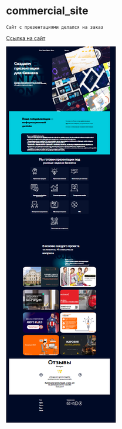 # commercial_site

```
Сайт с презентациями делался на заказ 
```
[Ссылка на сайт ](https://amirhraj.github.io/commercial_site/)

![ Так он выглядит ](https://github.com/amirhraj/commercial_site/blob/main/Predentation_site.png)

